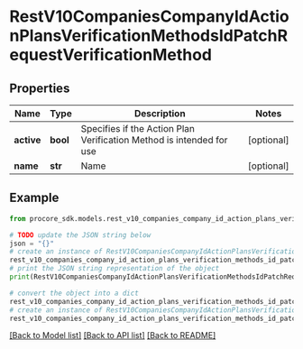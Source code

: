 # RestV10CompaniesCompanyIdActionPlansVerificationMethodsIdPatchRequestVerificationMethod


## Properties

Name | Type | Description | Notes
------------ | ------------- | ------------- | -------------
**active** | **bool** | Specifies if the Action Plan Verification Method is intended for use | [optional] 
**name** | **str** | Name | [optional] 

## Example

```python
from procore_sdk.models.rest_v10_companies_company_id_action_plans_verification_methods_id_patch_request_verification_method import RestV10CompaniesCompanyIdActionPlansVerificationMethodsIdPatchRequestVerificationMethod

# TODO update the JSON string below
json = "{}"
# create an instance of RestV10CompaniesCompanyIdActionPlansVerificationMethodsIdPatchRequestVerificationMethod from a JSON string
rest_v10_companies_company_id_action_plans_verification_methods_id_patch_request_verification_method_instance = RestV10CompaniesCompanyIdActionPlansVerificationMethodsIdPatchRequestVerificationMethod.from_json(json)
# print the JSON string representation of the object
print(RestV10CompaniesCompanyIdActionPlansVerificationMethodsIdPatchRequestVerificationMethod.to_json())

# convert the object into a dict
rest_v10_companies_company_id_action_plans_verification_methods_id_patch_request_verification_method_dict = rest_v10_companies_company_id_action_plans_verification_methods_id_patch_request_verification_method_instance.to_dict()
# create an instance of RestV10CompaniesCompanyIdActionPlansVerificationMethodsIdPatchRequestVerificationMethod from a dict
rest_v10_companies_company_id_action_plans_verification_methods_id_patch_request_verification_method_from_dict = RestV10CompaniesCompanyIdActionPlansVerificationMethodsIdPatchRequestVerificationMethod.from_dict(rest_v10_companies_company_id_action_plans_verification_methods_id_patch_request_verification_method_dict)
```
[[Back to Model list]](../README.md#documentation-for-models) [[Back to API list]](../README.md#documentation-for-api-endpoints) [[Back to README]](../README.md)


